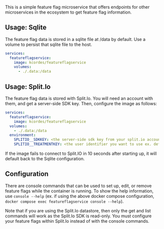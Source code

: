 This is a simple feature flag microservice that offers endpoints for other microservices in the ecosystem to get feature flag information.

## Usage: Sqlite

The feature flag data is stored in a sqlite file at /data by default. Use a volume to persist that sqlite file to the host.

```yaml
services:
  featureflagservice:
    image: kcordes/featureflagservice
    volumes:
      - ./.data:/data
```

## Usage: Split.Io

The feature flag data is stored with Split.Io. You will need an account with them, and get a server-side SDK key. Then, configure the image as follows:

```yaml
services:
  featureflagservice:
    image: kcordes/featureflagservice
  volumes:
    - ./.data:/data
  environment:
    SPLITIO__SDKKEY: <the server-side sdk key from your split.io account>
    SPLITIO__TREATMENTKEY: <the user identifier you want to use ex. default>
```

If the image fails to connect to Split.IO in 10 seconds after starting up, it will default back to the Sqlite configuration.

## Configuration

There are console commands that can be used to set up, edit, or remove feature flags while the container is running. To show the help information, use `console --help` (ex. if using the above docker compose configuration, `docker compose exec featureflagservice console --help`).

Note that if you are using the Split.Io datastore, then only the get and list commands will work as the Split.Io SDK is read-only. You must configure your feature flags within Split.Io instead of with the console commands.